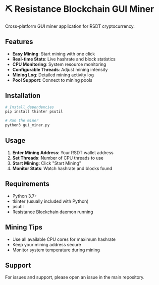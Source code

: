 # ⛏️ Resistance Blockchain GUI Miner

Cross-platform GUI miner application for RSDT cryptocurrency.

## Features

- **Easy Mining**: Start mining with one click
- **Real-time Stats**: Live hashrate and block statistics
- **CPU Monitoring**: System resource monitoring
- **Configurable Threads**: Adjust mining intensity
- **Mining Log**: Detailed mining activity log
- **Pool Support**: Connect to mining pools

## Installation

```bash
# Install dependencies
pip install tkinter psutil

# Run the miner
python3 gui_miner.py
```

## Usage

1. **Enter Mining Address**: Your RSDT wallet address
2. **Set Threads**: Number of CPU threads to use
3. **Start Mining**: Click "Start Mining"
4. **Monitor Stats**: Watch hashrate and blocks found

## Requirements

- Python 3.7+
- tkinter (usually included with Python)
- psutil
- Resistance Blockchain daemon running

## Mining Tips

- Use all available CPU cores for maximum hashrate
- Keep your mining address secure
- Monitor system temperature during mining

## Support

For issues and support, please open an issue in the main repository.
